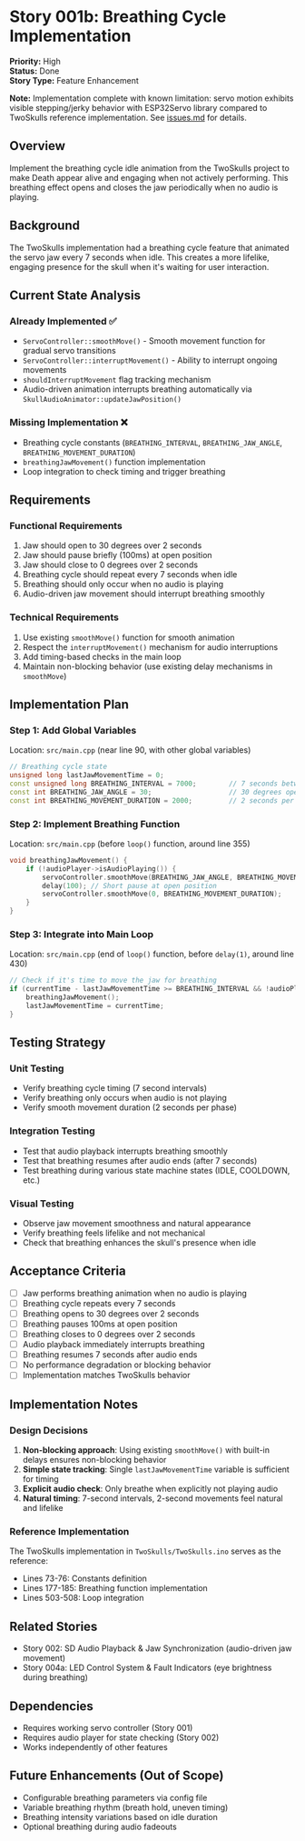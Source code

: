 # Story 001b: Breathing Cycle Implementation

**Priority:** High  
**Status:** Done  
**Story Type:** Feature Enhancement

**Note:** Implementation complete with known limitation: servo motion exhibits visible stepping/jerky behavior with ESP32Servo library compared to TwoSkulls reference implementation. See [issues.md](../issues.md#001-servo-stepping-motion) for details.

## Overview

Implement the breathing cycle idle animation from the TwoSkulls project to make Death appear alive and engaging when not actively performing. This breathing effect opens and closes the jaw periodically when no audio is playing.

## Background

The TwoSkulls implementation had a breathing cycle feature that animated the servo jaw every 7 seconds when idle. This creates a more lifelike, engaging presence for the skull when it's waiting for user interaction.

## Current State Analysis

### Already Implemented ✅
- `ServoController::smoothMove()` - Smooth movement function for gradual servo transitions
- `ServoController::interruptMovement()` - Ability to interrupt ongoing movements
- `shouldInterruptMovement` flag tracking mechanism
- Audio-driven animation interrupts breathing automatically via `SkullAudioAnimator::updateJawPosition()`

### Missing Implementation ❌
- Breathing cycle constants (`BREATHING_INTERVAL`, `BREATHING_JAW_ANGLE`, `BREATHING_MOVEMENT_DURATION`)
- `breathingJawMovement()` function implementation
- Loop integration to check timing and trigger breathing

## Requirements

### Functional Requirements
1. Jaw should open to 30 degrees over 2 seconds
2. Jaw should pause briefly (100ms) at open position
3. Jaw should close to 0 degrees over 2 seconds
4. Breathing cycle should repeat every 7 seconds when idle
5. Breathing should only occur when no audio is playing
6. Audio-driven jaw movement should interrupt breathing smoothly

### Technical Requirements
1. Use existing `smoothMove()` function for smooth animation
2. Respect the `interruptMovement()` mechanism for audio interruptions
3. Add timing-based checks in the main loop
4. Maintain non-blocking behavior (use existing delay mechanisms in `smoothMove`)

## Implementation Plan

### Step 1: Add Global Variables
Location: `src/main.cpp` (near line 90, with other global variables)

```cpp
// Breathing cycle state
unsigned long lastJawMovementTime = 0;
const unsigned long BREATHING_INTERVAL = 7000;        // 7 seconds between breaths
const int BREATHING_JAW_ANGLE = 30;                   // 30 degrees opening
const int BREATHING_MOVEMENT_DURATION = 2000;         // 2 seconds per movement
```

### Step 2: Implement Breathing Function
Location: `src/main.cpp` (before `loop()` function, around line 355)

```cpp
void breathingJawMovement() {
    if (!audioPlayer->isAudioPlaying()) {
        servoController.smoothMove(BREATHING_JAW_ANGLE, BREATHING_MOVEMENT_DURATION);
        delay(100); // Short pause at open position
        servoController.smoothMove(0, BREATHING_MOVEMENT_DURATION);
    }
}
```

### Step 3: Integrate into Main Loop
Location: `src/main.cpp` (end of `loop()` function, before `delay(1)`, around line 430)

```cpp
// Check if it's time to move the jaw for breathing
if (currentTime - lastJawMovementTime >= BREATHING_INTERVAL && !audioPlayer->isAudioPlaying()) {
    breathingJawMovement();
    lastJawMovementTime = currentTime;
}
```

## Testing Strategy

### Unit Testing
- Verify breathing cycle timing (7 second intervals)
- Verify breathing only occurs when audio is not playing
- Verify smooth movement duration (2 seconds per phase)

### Integration Testing
- Test that audio playback interrupts breathing smoothly
- Test that breathing resumes after audio ends (after 7 seconds)
- Test breathing during various state machine states (IDLE, COOLDOWN, etc.)

### Visual Testing
- Observe jaw movement smoothness and natural appearance
- Verify breathing feels lifelike and not mechanical
- Check that breathing enhances the skull's presence when idle

## Acceptance Criteria

- [ ] Jaw performs breathing animation when no audio is playing
- [ ] Breathing cycle repeats every 7 seconds
- [ ] Breathing opens to 30 degrees over 2 seconds
- [ ] Breathing pauses 100ms at open position
- [ ] Breathing closes to 0 degrees over 2 seconds
- [ ] Audio playback immediately interrupts breathing
- [ ] Breathing resumes 7 seconds after audio ends
- [ ] No performance degradation or blocking behavior
- [ ] Implementation matches TwoSkulls behavior

## Implementation Notes

### Design Decisions
1. **Non-blocking approach**: Using existing `smoothMove()` with built-in delays ensures non-blocking behavior
2. **Simple state tracking**: Single `lastJawMovementTime` variable is sufficient for timing
3. **Explicit audio check**: Only breathe when explicitly not playing audio
4. **Natural timing**: 7-second intervals, 2-second movements feel natural and lifelike

### Reference Implementation
The TwoSkulls implementation in `TwoSkulls/TwoSkulls.ino` serves as the reference:
- Lines 73-76: Constants definition
- Lines 177-185: Breathing function implementation
- Lines 503-508: Loop integration

## Related Stories
- Story 002: SD Audio Playback & Jaw Synchronization (audio-driven jaw movement)
- Story 004a: LED Control System & Fault Indicators (eye brightness during breathing)

## Dependencies
- Requires working servo controller (Story 001)
- Requires audio player for state checking (Story 002)
- Works independently of other features

## Future Enhancements (Out of Scope)
- Configurable breathing parameters via config file
- Variable breathing rhythm (breath hold, uneven timing)
- Breathing intensity variations based on idle duration
- Optional breathing during audio fadeouts
